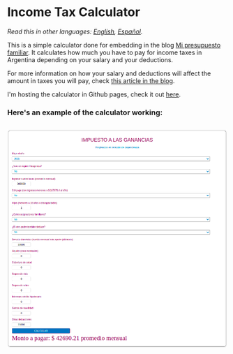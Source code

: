 # Income Tax Calculator

_Read this in other languages: [English](README.md), [Español](README.es.md)._

This is a simple calculator done for embedding in the blog [Mi presupuesto familiar](https://www.presupuestofamiliar.com.ar/). It calculates how much you have to pay for income taxes in Argentina depending on your salary and your deductions.

For more information on how your salary and deductions will affect the amount in taxes you will pay, check [this article in the blog](https://www.presupuestofamiliar.com.ar/impuesto-a-las-ganancias-cuanto-vas-a-pagar-en-2022/).

I'm hosting the calculator in Github pages, check it out [here](https://joaquinfeltes.github.io/Calculadora_Ganancias/).

### Here's an example of the calculator working:

## ![example](./images/example.png)
